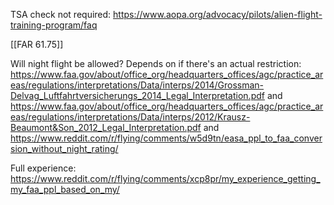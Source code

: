 TSA check not required: https://www.aopa.org/advocacy/pilots/alien-flight-training-program/faq

[[FAR 61.75]]

Will night flight be allowed? Depends on if there's an actual restriction: https://www.faa.gov/about/office_org/headquarters_offices/agc/practice_areas/regulations/interpretations/Data/interps/2014/Grossman-Delvag_Luftfahrtversicherungs_2014_Legal_Interpretation.pdf and https://www.faa.gov/about/office_org/headquarters_offices/agc/practice_areas/regulations/interpretations/Data/interps/2012/Krausz-Beaumont&Son_2012_Legal_Interpretation.pdf and https://www.reddit.com/r/flying/comments/w5d9tn/easa_ppl_to_faa_conversion_without_night_rating/

Full experience: https://www.reddit.com/r/flying/comments/xcp8pr/my_experience_getting_my_faa_ppl_based_on_my/